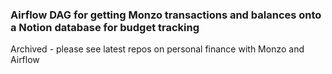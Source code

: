 ### Airflow DAG for getting Monzo transactions and balances onto a Notion database for budget tracking

Archived - please see latest repos on personal finance with Monzo and Airflow
